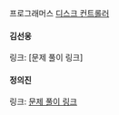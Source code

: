 프로그래머스 [디스크 컨트롤러](https://school.programmers.co.kr/learn/courses/30/lessons/42627)<br>

#### 김선웅
링크: [문제 풀이 링크]

#### 정의진 
링크: [문제 풀이 링크]()
